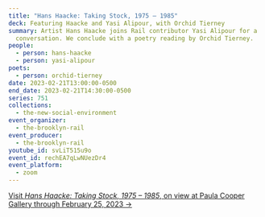 ```yaml
---
title: "Hans Haacke: Taking Stock, 1975 – 1985"
deck: Featuring Haacke and Yasi Alipour, with Orchid Tierney
summary: Artist Hans Haacke joins Rail contributor Yasi Alipour for a
  conversation. We conclude with a poetry reading by Orchid Tierney.
people:
  - person: hans-haacke
  - person: yasi-alipour
poets:
  - person: orchid-tierney
date: 2023-02-21T13:00:00-0500
end_date: 2023-02-21T14:30:00-0500
series: 751
collections:
  - the-new-social-environment
event_organizer:
  - the-brooklyn-rail
event_producer:
  - the-brooklyn-rail
youtube_id: svLiT515u9o
event_id: rechEA7qLwNUezDr4
event_platform:
  - zoom
---
```

[V﻿isit *Hans Haacke: Taking Stock, 1975 – 1985*, on view at Paula Cooper Gallery through February 25, 2023 →](https://www.paulacoopergallery.com/exhibitions/hans-haacke5)
